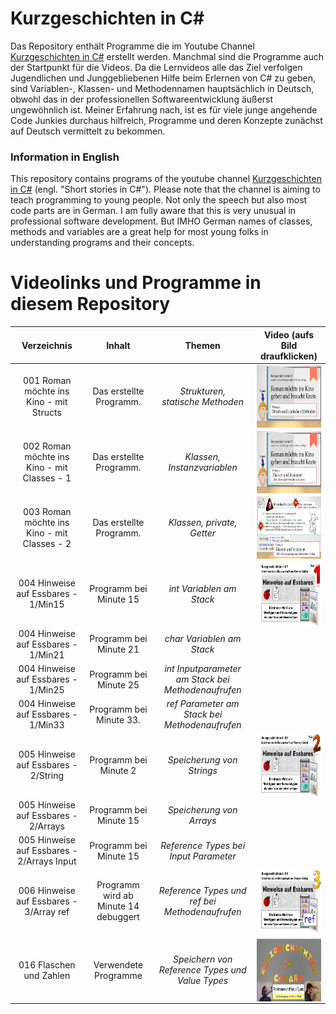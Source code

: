 # Kurzgeschichten in C#

Das Repository enthält Programme die im Youtube Channel [Kurzgeschichten in C#](https://www.youtube.com/channel/UCMcHR9DBcGsbDtoZyZIFqoA) erstellt werden. Manchmal sind die Programme auch der Startpunkt für die Videos. Da die Lernvideos alle das Ziel verfolgen Jugendlichen und Junggebliebenen Hilfe beim Erlernen von C# zu geben, sind Variablen-, Klassen- und Methodennamen hauptsächlich in Deutsch, obwohl das in der professionellen Softwareentwicklung äußerst ungewöhnlich ist. Meiner Erfahrung nach, ist es für viele junge angehende Code Junkies durchaus hilfreich, Programme und deren Konzepte zunächst auf Deutsch vermittelt zu bekommen.

### Information in English
This repository contains programs of the youtube channel [Kurzgeschichten in C#](https://www.youtube.com/channel/UCMcHR9DBcGsbDtoZyZIFqoA) (engl. "Short stories in C#").
Please note that the channel is aiming to teach programming to young people. Not only the speech but also most code parts are in German. I am fully aware that this is very unusual in professional software development. But IMHO German names of classes, methods and variables are a great help for most young folks in understanding programs and their concepts.

# Videolinks und Programme in diesem Repository

|Verzeichnis|Inhalt|Themen|Video (aufs Bild draufklicken)|
|:---:|:---:|:---:|:---:|
|001 Roman möchte ins Kino - mit Structs|Das erstellte Programm.|*Strukturen,<br>statische Methoden*|<a href="http://www.youtube.com/watch?v=dDfRkwtjucs"><img src="images/001.jpg" align="left" height="100" width="213" ></a>|
|002 Roman möchte ins Kino - mit Classes - 1|Das erstellte Programm.|*Klassen, Instanzvariablen*|<a href="https://www.youtube.com/watch?v=wPVpxVcoXFw"><img src="images/002.jpg" align="left" height="100" width="213" ></a>|
|003 Roman möchte ins Kino - mit Classes - 2|Das erstellte Programm.|*Klassen, private, Getter*|<a href="https://www.youtube.com/watch?v=xoDQDq2V7W0"><img src="images/003.jpg" align="left" height="100" width="213" ></a>|
|004 Hinweise auf Essbares - 1/Min15|Programm bei Minute 15|*int Variablen am Stack*|<a href="https://www.youtube.com/watch?v=FN5EWXP4QMU"><img src="images/004.jpg" align="left" height="100" width="213" ></a>|
|004 Hinweise auf Essbares - 1/Min21|Programm bei Minute 21|*char Variablen am Stack*||
|004 Hinweise auf Essbares - 1/Min25|Programm bei Minute 25|*int Inputparameter am Stack bei Methodenaufrufen*||
|004 Hinweise auf Essbares - 1/Min33|Programm bei Minute 33.|*ref Parameter am Stack bei Methodenaufrufen*||
|005 Hinweise auf Essbares - 2/String|Programm bei Minute 2|*Speicherung von Strings*|<a href="https://www.youtube.com/watch?v=FcNvD2-jyCg"><img src="images/005.jpg" align="left" height="100" width="213" ></a>|
|005 Hinweise auf Essbares - 2/Arrays|Programm bei Minute 15|*Speicherung von Arrays*||
|005 Hinweise auf Essbares - 2/Arrays Input|Programm bei Minute 15|*Reference Types bei Input Parameter*||
|006 Hinweise auf Essbares - 3/Array ref|Programm wird ab Minute 14 debuggert|*Reference Types und ref bei Methodenaufrufen*|<a href="https://www.youtube.com/watch?v=2ud9My5RNGk"><img src="images/006.jpg" align="left" height="100" width="213" ></a>|
|||||
|016 Flaschen und Zahlen|Verwendete Programme|*Speichern von Reference Types und Value Types*|<a href="https://www.youtube.com/watch?v=zif4GXnDGiw"><img src="images/016.jpg" align="left" height="100" width="213" ></a>|